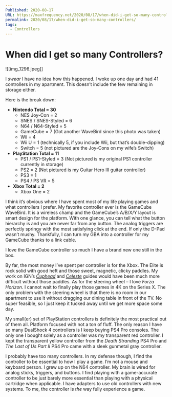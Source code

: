 ```yaml
---
Published: 2020-08-17
URL: https://maxfrequency.net/2020/08/17/when-did-i-get-so-many-controllers/
permalink: 2020/08/17/when-did-i-get-so-many-controllers/
tags:
  - Controllers
---
```

# When did I get so many Controllers?

![[img_1296.jpeg]]

I *swear* I have no idea how this happened. I woke up one day and had 41 controllers in my apartment. This doesn’t include the few remaining in storage either.

Here is the break down:

- **Nintendo Total = 30**
	- NES Joy-Con = 2
	- SNES / SNES-Styled = 6
	- N64 / N64-Styled = 5
	- GameCube = 7 (Got another WaveBird since this photo was taken)
	- Wii = 4
	- Wii U = 1 (technically 5, if you include Wii, but that’s double-dipping)
	- Switch = 5 (not pictured are the Joy-Cons on my wife’s Switch)
- **PlayStation Total = 11**
	- PS1 / PS1-Styled = 3 (Not pictured is my original PS1 controller currently in storage)
	- PS2 = 2 (Not pictured is my Guitar Hero III guitar controller)
	- PS3 = 1
	- PS4 / PS VR = 5
- **Xbox Total = 2**
	- Xbox One = 2

I think it’s obvious where I have spent most of my life playing games and what controllers I prefer. My favorite controller ever is the GameCube WaveBird. It is a wireless champ and the GameCube’s A/B/X/Y layout is smart design for the platform. With one glance, you can tell what the button hierarchy is and you are never far from any button. The analog triggers are perfectly springy with the most satisfying click at the end. If only the D-Pad wasn’t mushy. Thankfully, I can turn my GBA into a controller for my GameCube thanks to a link cable.

I love the GameCube controller so much I have a brand new one still in the box.

By far, the most money I’ve spent per controller is for the Xbox. The Elite is rock solid with good heft and those sweet, magnetic, clicky paddles. My work on IGN’s *[Cuphead](https://www.ign.com/wikis/cuphead/)* and *[Celeste](https://www.ign.com/wikis/celeste/)* guides would have been much more difficult without those paddles. As for the steering wheel – I love *Forza Horizon*. I cannot wait to finally play those games in 4K on the Series X. The only problem with the steering wheel is that there is no room in our apartment to use it without dragging our dining table in front of the TV. No super feasible, so I just keep it tucked away until we get more space some day.

My small(er) set of PlayStation controllers is definitely the most practical out of them all. Platform focused with not a ton of fluff. The only reason I have so many DualShock 4 controllers is I keep buying PS4 Pro consoles. The only one I bought solely as a controller was my transparent red controller. I kept the transparent yellow controller from the *Death Stranding* PS4 Pro and *The Last of Us Part II* PS4 Pro came with a sleek gunmetal gray controller.

I probably have too many controllers. In my defense though, I find the controller to be essential to how I play a game. I’m not a mouse and keyboard person. I grew up on the N64 controller. My brain is wired for analog sticks, triggers, and buttons. I find playing with a game-accurate controller to be just barely more essential than playing with a physical cartridge when applicable. I have adapters to use old controllers with new systems. To me, the controller is *the* way fully experience a game.